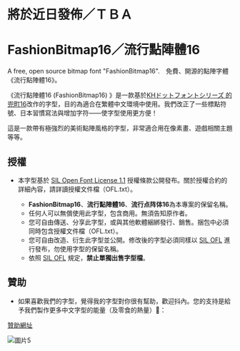 # 將於近日發佈／ＴＢＡ

# FashionBitmap16／流行點陣體16
A free, open source bitmap font "FashionBitmap16".　免費、開源的點陣字體《流行點陣體16》。

 《流行點陣體16 (FashionBitmap16) 》是一款基於[KHドットフォントシリーズ 的 兜町16](http://jikasei.me/font/kh-dotfont/)改作的字型，目的為適合在繁體中文環境中使用。我們改正了一些標點符號、日本習慣寫法與增加字符——使字型使用更方便！

這是一款帶有極強烈的美術點陣風格的字型，非常適合用在像素畫、遊戲相關主題等等。

## 授權

- 本字型基於 [SIL Open Font License 1.1](https://scripts.sil.org/OFL) 授權條款公開發布。關於授權合約的詳細內容，請詳讀授權文件檔（OFL.txt）。

  - **FashionBitmap16**、**流行點陣體16**、**流行点阵体16**為本專案的保留名稱。
  - 任何人可以無償使用此字型，包含商用。無須告知原作者。
  - 您可自由傳送、分享此字型，或與其他軟體綑綁發行、銷售。捆包中必須同時包含授權文件檔（OFL.txt）。
  - 您可自由改造、衍生此字型並公開。修改後的字型必須同樣以 [SIL OFL](https://scripts.sil.org/OFL) 進行發布，勿使用字型的保留名稱。
  - 依照 [SIL OFL](https://scripts.sil.org/OFL) 規定，**禁止單獨出售字型檔**。

 ## 贊助

 - 如果喜歡我們的字型，覺得我的字型對你很有幫助，歡迎抖內。您的支持是給予我們製作更多中文字型的能量（及零食的熱量）🥰：
   
[贊助網址](https://core.newebpay.com/EPG/boutiquebitmap/aQJIdj) 

 
![圖片5](https://github.com/scott0107000/BoutiqueBitmap9x9/blob/c49f6d2da68525697fe4338a7caeb1d47895d6ed/%E5%AE%98%E6%96%B9%E5%94%AF%E4%B8%80%E8%B4%8A%E5%8A%A9%E7%AE%A1%E9%81%93.png)
